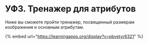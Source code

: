 # УФ3. Тренажер для атрибутов

Ниже вы сможете пройти тренажер, посвященный размерам изображения и основным атрибутам.

{% embed url="https://learningapps.org/display?v=pbvetyr6321" %}



